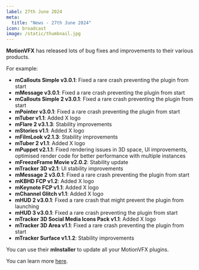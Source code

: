 ```yaml
---
label: 27th June 2024
meta:
  title: "News - 27th June 2024"
icon: broadcast
image: /static/thumbnail.jpg
---
```


**MotionVFX** has released lots of bug fixes and improvements to their various products.

For example:

- **mCallouts Simple v3.0.1**: Fixed a rare crash preventing the plugin from start
- **mMessage v3.0.1**: Fixed a rare crash preventing the plugin from start
- **mCallouts Simple 2 v3.0.1**: Fixed a rare crash preventing the plugin from start
- **mPointer v3.0.1**: Fixed a rare crash preventing the plugin from start
- **mTuber v1.1**: Added X logo
- **mFlare 2 v3.1.3**: Stability improvements
- **mStories v1.1**: Added X logo
- **mFilmLook v2.1.3**: Stability improvements
- **mTuber 2 v1.1**: Added X logo
- **mPuppet v2.1.1**: Fixed rendering issues in 3D space, Ul improvements, optimised render code for better performance with multiple instances
- **mFreezeFrame Movie v2.0.2**: Stability update
- **mTracker 3D v2.1**: Ul stability improvements
- **mMessage 2 v3.0.1**: Fixed a rare crash preventing the plugin from start
- **mKBHD FCP v1.2**: Added X logo
- **mKeynote FCP v1.1**: Added X logo
- **mChannel Glitch v1.1**: Added X logo
- **mHUD 2 v3.0.1**: Fixed a rare crash that might prevent the plugin from launching
- **mHUD 3 v3.0.1**: Fixed a rare crash preventing the plugin from start
- **mTracker 3D Social Media Icons Pack v1.1**: Added X logo
- **mTracker 3D Area v1.1**: Fixed a rare crash preventing the plugin from start
- **mTracker Surface v1.1.2**: Stability improvements

You can use their **mInstaller** to update all your MotionVFX plugins.

You can learn more [here](https://www.motionvfx.com).
